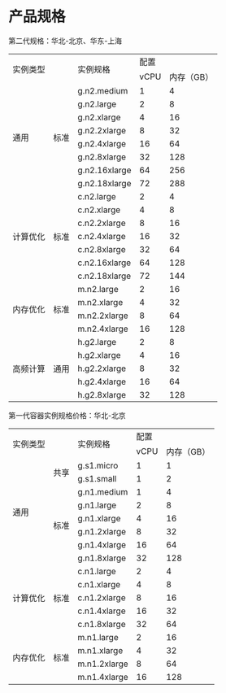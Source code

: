 
# 产品规格

第二代规格：华北-北京、华东-上海

<table>
   <tr>
      <td rowspan="2" colspan="2">实例类型</td>
      <td rowspan="2">实例规格</td>
      <td colspan="2">配置</td>
   </tr>
   <tr>
   <td>vCPU</td>
      <td>内存（GB）</td>      
   </tr>
   <tr>
      <td rowspan="8">通用</td>
      <td rowspan="8">标准</td>
      <td>g.n2.medium</td>
      <td>1</td>
      <td>4</td>
   </tr>
   <tr>
      <td>g.n2.large</td>
      <td>2</td>
      <td>8</td>
   </tr>
   <tr>
      <td>g.n2.xlarge</td>
      <td>4</td>
      <td>16</td>
   </tr>
   <tr>
      <td>g.n2.2xlarge</td>
      <td>8</td>
      <td>32</td>
   </tr>
   <tr>
     <td>g.n2.4xlarge</td>
      <td>16</td>
      <td>64</td>
   </tr>
   <tr>
     <td>g.n2.8xlarge</td>
      <td>32</td>
      <td>128</td》
   </tr>
   <tr>
     <td>g.n2.16xlarge</td>
      <td>64</td>
      <td>256</td>
   </tr>
   <tr> 
      <td>g.n2.18xlarge</td>
      <td>72</td>
      <td>288</td>
   </tr>
   <tr>
      <td rowspan="7">计算优化</td>
      <td rowspan="7">标准</td>
      <td>c.n2.large</td>
      <td>2</td>
      <td>4</td>
   </tr>
   <tr>
     <td>c.n2.xlarge</td>
      <td>4</td>
      <td>8</td>
   </tr>
   <tr>
     <td>c.n2.2xlarge</td>
      <td>8</td>
      <td>16</td>
   </tr>
   <tr>
      <td>c.n2.4xlarge</td>
      <td>16</td>
      <td>32</td>
   </tr>
   <tr>
     <td>c.n2.8xlarge</td>
      <td>32</td>
      <td>64</td>
   </tr>
   <tr>
     <td>c.n2.16xlarge</td>
      <td>64</td>
      <td>128</td>
   </tr>
   <tr>
     <td>c.n2.18xlarge</td>
      <td>72</td>
      <td>144</td>
   </tr>
   <tr> 
      <td rowspan="4">内存优化</td>
      <td rowspan="4">标准</td>
      <td>m.n2.large</td>
      <td>2</td>
      <td>16</td>
   </tr>
   <tr>
     <td>m.n2.xlarge</td>
      <td>4</td>
      <td>32</td>
   </tr>
   <tr>
      <td>m.n2.2xlarge</td>
      <td>8</td>
      <td>64</td>
   </tr>
   <tr>
      <td>m.n2.4xlarge</td>
      <td>16</td>
      <td>128</td>
   </tr>
   <tr>
      <td rowspan="5">高频计算</td>
      <td rowspan="5">通用</td>
      <td>h.g2.large</td>
      <td>2</td>
      <td>8</td>
   </tr>
   <tr>
     <td>h.g2.xlarge</td>
      <td>4</td>
      <td>16</td>
   </tr>
   <tr>
      <td>h.g2.2xlarge</td>
      <td>8</td>
      <td>32</td>
   </tr>
   <tr>
     <td>h.g2.4xlarge</td>
      <td>16</td>
      <td>64</td>
   </tr>
   <tr>
     <td>h.g2.8xlarge</td>
      <td>32</td>
      <td>128</td>
   </tr>
   <tr>
</table>
第一代容器实例规格价格：华北-北京
<table>
   <tr>
      <td rowspan="2" colspan="2">实例类型</td>
      <td rowspan="2">实例规格</td>
      <td colspan="2">配置</td>
   </tr>
   <tr>
   <td>vCPU</td>
      <td>内存（GB）</td>      
   </tr>
   <tr>
      <td rowspan="8">通用</td>
      <td rowspan="2">共享</td>
      <td>g.s1.micro</td>
      <td>1</td>
      <td>1</td>
   </tr>
   <tr>
      <td>g.s1.small</td>
      <td>1</td>
      <td>2</td>
   </tr>
   <tr>
      <td rowspan="6">标准</td>
     <td>g.n1.medium</td>
      <td>1</td>
      <td>4</td>
   </tr>
   <tr>
      <td>g.n1.large</td>
      <td>2</td>
      <td>8</td>
   </tr>
   <tr> 
      <td>g.n1.xlarge</td>
      <td>4</td>
      <td>16</td>
   </tr>
   <tr>  
      <td>g.n1.2xlarge</td>
      <td>8</td>
      <td>32</td>
   </tr>
   <tr>
     <td>g.n1.4xlarge</td>
      <td>16</td>
      <td>64</td>
   </tr>
   <tr> 
      <td>g.n1.8xlarge</td>
      <td>32</td>
      <td>128</td>
   </tr>
   <tr>
      <td rowspan="5">计算优化</td>
      <td rowspan="5">标准</td>
      <td>c.n1.large</td>
      <td>2</td>
      <td>4</td>
   </tr>
   <tr>
     <td>c.n1.xlarge</td>
      <td>4</td>
      <td>8</td>
   </tr>
   <tr>
      <td>c.n1.2xlarge</td>
      <td>8</td>
      <td>16</td>
   </tr>
   <tr>
      <td>c.n1.4xlarge</td>
      <td>16</td>
      <td>32</td>
   </tr>
   <tr>
     <td>c.n1.8xlarge</td>
      <td>32</td>
      <td>64</td>
   </tr>
   <tr>
      <td rowspan="4">内存优化</td>
      <td rowspan="4">标准</td>
      <td>m.n1.large</td>
      <td>2</td>
      <td>16</td>
   </tr>
   <tr>
     <td>m.n1.xlarge</td>
      <td>4</td>
      <td>32</td>
   </tr>
   <tr>
      <td>m.n1.2xlarge</td>
      <td>8</td>
      <td>64</td>
   </tr>
   <tr>
      <td>m.n1.4xlarge</td>
      <td>16</td>
      <td>128</td>
   </tr>
   <tr>
</table>
